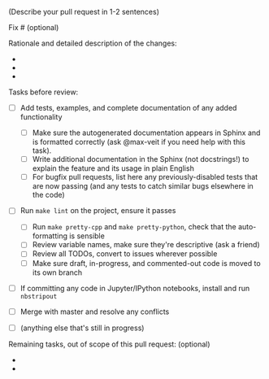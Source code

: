(Describe your pull request in 1-2 sentences)

Fix # (optional)

Rationale and detailed description of the changes:

-
-
-

Tasks before review:

- [ ] Add tests, examples, and complete documentation of any added functionality
    - [ ] Make sure the autogenerated documentation appears in Sphinx and is
          formatted correctly (ask @max-veit if you need help with this task).
    - [ ] Write additional documentation in the Sphinx (not docstrings!) to
          explain the feature and its usage in plain English
    - [ ] For bugfix pull requests, list here any previously-disabled tests that
          are now passing (and any tests to catch similar bugs elsewhere in the
          code)
- [ ] Run `make lint` on the project, ensure it passes
    - [ ] Run `make pretty-cpp` and `make pretty-python`, check that the
          auto-formatting is sensible
    - [ ] Review variable names, make sure they're descriptive (ask a friend)
    - [ ] Review all TODOs, convert to issues wherever possible
    - [ ] Make sure draft, in-progress, and commented-out code is moved to its
          own branch
- [ ] If committing any code in Jupyter/IPython notebooks, install and run `nbstripout`
- [ ] Merge with master and resolve any conflicts
- [ ] (anything else that's still in progress)


Remaining tasks, out of scope of this pull request: (optional)

-
-
